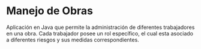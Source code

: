 # Manejo de Obras

Aplicación en Java que permite la administración de diferentes trabajadores en una obra. Cada trabajador posee un rol específico, el cual esta asociado a diferentes riesgos y sus medidas correspondientes.
